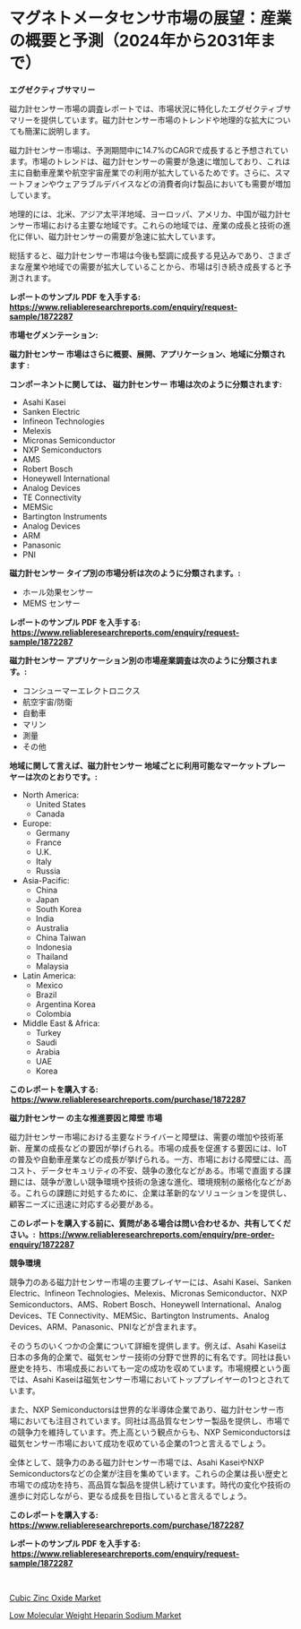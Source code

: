 <p><h1>マグネトメータセンサ市場の展望：産業の概要と予測（2024年から2031年まで）</h1></p><p><strong>エグゼクティブサマリー</strong></p>
<p><p>磁力計センサー市場の調査レポートでは、市場状況に特化したエグゼクティブサマリーを提供しています。磁力計センサー市場のトレンドや地理的な拡大についても簡潔に説明します。</p><p>磁力計センサー市場は、予測期間中に14.7%のCAGRで成長すると予想されています。市場のトレンドは、磁力計センサーの需要が急速に増加しており、これは主に自動車産業や航空宇宙産業での利用が拡大しているためです。さらに、スマートフォンやウェアラブルデバイスなどの消費者向け製品においても需要が増加しています。</p><p>地理的には、北米、アジア太平洋地域、ヨーロッパ、アメリカ、中国が磁力計センサー市場における主要な地域です。これらの地域では、産業の成長と技術の進化に伴い、磁力計センサーの需要が急速に拡大しています。</p><p>総括すると、磁力計センサー市場は今後も堅調に成長する見込みであり、さまざまな産業や地域での需要が拡大していることから、市場は引き続き成長すると予測されます。</p></p>
<p><strong>レポートのサンプル PDF を入手する: <a href="https://www.reliableresearchreports.com/enquiry/request-sample/1872287">https://www.reliableresearchreports.com/enquiry/request-sample/1872287</a></strong></p>
<p><strong>市場セグメンテーション:</strong></p>
<p><strong> 磁力計センサー 市場はさらに概要、展開、アプリケーション、地域に分類されます :</strong></p>
<p><strong>コンポーネントに関しては、 磁力計センサー 市場は次のように分類されます: &nbsp;</strong></p>
<p><ul><li>Asahi Kasei</li><li>Sanken Electric</li><li>Infineon Technologies</li><li>Melexis</li><li>Micronas Semiconductor</li><li>NXP Semiconductors</li><li>AMS</li><li>Robert Bosch</li><li>Honeywell International</li><li>Analog Devices</li><li>TE Connectivity</li><li>MEMSic</li><li>Bartington Instruments</li><li>Analog Devices</li><li>ARM</li><li>Panasonic</li><li>PNI</li></ul></p>
<p><strong> 磁力計センサー タイプ別の市場分析は次のように分類されます。:</strong></p>
<p><ul><li>ホール効果センサー</li><li>MEMS センサー</li></ul></p>
<p><strong>レポートのサンプル PDF を入手する: &nbsp;<a href="https://www.reliableresearchreports.com/enquiry/request-sample/1872287">https://www.reliableresearchreports.com/enquiry/request-sample/1872287</a></strong></p>
<p><strong> 磁力計センサー アプリケーション別の市場産業調査は次のように分類されます。:</strong></p>
<p><ul><li>コンシューマーエレクトロニクス</li><li>航空宇宙/防衛</li><li>自動車</li><li>マリン</li><li>測量</li><li>その他</li></ul></p>
<p><strong>地域に関して言えば、磁力計センサー 地域ごとに利用可能なマーケットプレーヤーは次のとおりです。:</strong></p>
<p><ul>
    <li>
        North America:
        <ul>
            <li>United States</li>
            <li>Canada</li>
        </ul>
    </li>
    <li>
        Europe:
        <ul>
            <li>Germany</li>
            <li>France</li>
            <li>U.K.</li>
            <li>Italy</li>
            <li>Russia</li>
        </ul>
    </li>
    <li>
        Asia-Pacific:
        <ul>
            <li>China</li>
            <li>Japan</li>
            <li>South Korea</li>
            <li>India</li>
            <li>Australia</li>
            <li>China Taiwan</li>
            <li>Indonesia</li>
            <li>Thailand</li>
            <li>Malaysia</li>
        </ul>
    </li>
    <li>
        Latin America:
        <ul>
            <li>Mexico</li>
            <li>Brazil</li>
            <li>Argentina Korea</li>
            <li>Colombia</li>
        </ul>
    </li>
    <li>
        Middle East & Africa:
        <ul>
            <li>Turkey</li>
            <li>Saudi</li>
            <li>Arabia</li>
            <li>UAE</li>
            <li>Korea</li>
        </ul>
    </li>
    </ul></p>
<p><strong>このレポートを購入する: &nbsp;<a href="https://www.reliableresearchreports.com/purchase/1872287">https://www.reliableresearchreports.com/purchase/1872287</a></strong></p>
<p><strong>磁力計センサー の主な推進要因と障壁 市場</strong></p>
<p><p>磁力計センサー市場における主要なドライバーと障壁は、需要の増加や技術革新、産業の成長などの要因が挙げられる。市場の成長を促進する要因には、IoTの普及や自動車産業などの成長が挙げられる。一方、市場における障壁には、高コスト、データセキュリティの不安、競争の激化などがある。市場で直面する課題には、競争が激しい競争環境や技術の急速な進化、環境規制の厳格化などがある。これらの課題に対処するために、企業は革新的なソリューションを提供し、顧客ニーズに迅速に対応する必要がある。</p></p>
<p><strong>このレポートを購入する前に、質問がある場合は問い合わせるか、共有してください。:&nbsp; <a href="https://www.reliableresearchreports.com/enquiry/pre-order-enquiry/1872287">https://www.reliableresearchreports.com/enquiry/pre-order-enquiry/1872287</a></strong></p>
<p><strong>競争環境</strong></p>
<p><p>競争力のある磁力計センサー市場の主要プレイヤーには、Asahi Kasei、Sanken Electric、Infineon Technologies、Melexis、Micronas Semiconductor、NXP Semiconductors、AMS、Robert Bosch、Honeywell International、Analog Devices、TE Connectivity、MEMSic、Bartington Instruments、Analog Devices、ARM、Panasonic、PNIなどが含まれます。 </p><p>そのうちのいくつかの企業について詳細を提供します。例えば、Asahi Kaseiは日本の多角的企業で、磁気センサー技術の分野で世界的に有名です。同社は長い歴史を持ち、市場成長においても一定の成功を収めています。市場規模という面では、Asahi Kaseiは磁気センサー市場においてトッププレイヤーの1つとされています。</p><p>また、NXP Semiconductorsは世界的な半導体企業であり、磁力計センサー市場においても注目されています。同社は高品質なセンサー製品を提供し、市場での競争力を維持しています。売上高という観点からも、NXP Semiconductorsは磁気センサー市場において成功を収めている企業の1つと言えるでしょう。</p><p>全体として、競争力のある磁力計センサー市場では、Asahi KaseiやNXP Semiconductorsなどの企業が注目を集めています。これらの企業は長い歴史と市場での成功を持ち、高品質な製品を提供し続けています。時代の変化や技術の進歩に対応しながら、更なる成長を目指していると言えるでしょう。</p></p>
<p><strong>このレポートを購入する: &nbsp; <a href="https://www.reliableresearchreports.com/purchase/1872287">https://www.reliableresearchreports.com/purchase/1872287</a></strong></p>
<p><strong>レポートのサンプル PDF を入手する: &nbsp;<a href="https://www.reliableresearchreports.com/enquiry/request-sample/1872287">https://www.reliableresearchreports.com/enquiry/request-sample/1872287</a></strong><strong></strong></p>
<p>&nbsp;</p>
<p><p><a href="https://github.com/Sherrillcrooksxa8i18ucf2m/Market-Research-Report-List-1/blob/main/cubic-zinc-oxide-market.md">Cubic Zinc Oxide Market</a></p><p><a href="https://summer-dogwood-3e9.notion.site/Low-Molecular-Weight-Heparin-Sodium-Market-Size-Share-Trends-Analysis-Report-By-Material-By-Type-3b69db6240f54c919ad555f83a3d72c6">Low Molecular Weight Heparin Sodium Market</a></p></p>